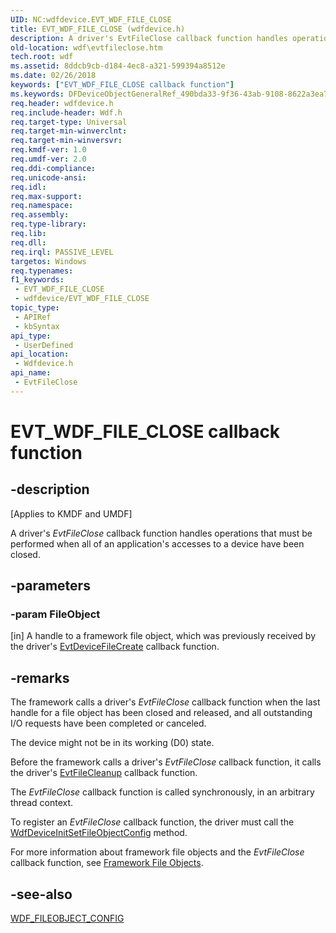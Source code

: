 ```yaml
---
UID: NC:wdfdevice.EVT_WDF_FILE_CLOSE
title: EVT_WDF_FILE_CLOSE (wdfdevice.h)
description: A driver's EvtFileClose callback function handles operations that must be performed when all of an application's accesses to a device have been closed.
old-location: wdf\evtfileclose.htm
tech.root: wdf
ms.assetid: 8ddcb9cb-d184-4ec8-a321-599394a8512e
ms.date: 02/26/2018
keywords: ["EVT_WDF_FILE_CLOSE callback function"]
ms.keywords: DFDeviceObjectGeneralRef_490bda33-9f36-43ab-9108-8622a3ea79b0.xml, EVT_WDF_FILE_CLOSE, EVT_WDF_FILE_CLOSE callback, EvtFileClose, EvtFileClose callback function, kmdf.evtfileclose, wdf.evtfileclose, wdfdevice/EvtFileClose
req.header: wdfdevice.h
req.include-header: Wdf.h
req.target-type: Universal
req.target-min-winverclnt: 
req.target-min-winversvr: 
req.kmdf-ver: 1.0
req.umdf-ver: 2.0
req.ddi-compliance: 
req.unicode-ansi: 
req.idl: 
req.max-support: 
req.namespace: 
req.assembly: 
req.type-library: 
req.lib: 
req.dll: 
req.irql: PASSIVE_LEVEL
targetos: Windows
req.typenames: 
f1_keywords:
 - EVT_WDF_FILE_CLOSE
 - wdfdevice/EVT_WDF_FILE_CLOSE
topic_type:
 - APIRef
 - kbSyntax
api_type:
 - UserDefined
api_location:
 - Wdfdevice.h
api_name:
 - EvtFileClose
---
```


# EVT_WDF_FILE_CLOSE callback function


## -description

<p class="CCE_Message">[Applies to KMDF and UMDF]</p>

A driver's <i>EvtFileClose</i> callback function handles operations that must be performed when all of an application's accesses to a device have been closed.

## -parameters

### -param FileObject 

[in]
A handle to a framework file object, which was previously received by the driver's <a href="https://docs.microsoft.com/windows-hardware/drivers/ddi/wdfdevice/nc-wdfdevice-evt_wdf_device_file_create">EvtDeviceFileCreate</a> callback function.

## -remarks

The framework calls a driver's <i>EvtFileClose</i> callback function when the last handle for a file object has been closed and released, and all outstanding I/O requests have been completed or canceled.

The device might not be in its working (D0) state.

Before the framework calls a driver's <i>EvtFileClose</i> callback function, it calls the driver's <a href="https://docs.microsoft.com/windows-hardware/drivers/ddi/wdfdevice/nc-wdfdevice-evt_wdf_file_cleanup">EvtFileCleanup</a> callback function.

The <i>EvtFileClose</i> callback function is called synchronously, in an arbitrary thread context. 

To register an <i>EvtFileClose</i> callback function, the driver must call the <a href="https://docs.microsoft.com/windows-hardware/drivers/ddi/wdfdevice/nf-wdfdevice-wdfdeviceinitsetfileobjectconfig">WdfDeviceInitSetFileObjectConfig</a> method.

For more information about framework file objects and the <i>EvtFileClose</i> callback function, see <a href="https://docs.microsoft.com/windows-hardware/drivers/wdf/framework-file-objects">Framework File Objects</a>.

## -see-also

<a href="https://docs.microsoft.com/windows-hardware/drivers/ddi/wdfdevice/ns-wdfdevice-_wdf_fileobject_config">WDF_FILEOBJECT_CONFIG</a>


